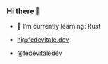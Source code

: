 ### Hi there 👋

<!--
**Rawnly/rawnly** is a ✨ _special_ ✨ repository because its `README.md` (this file) appears on your GitHub profile.

Here are some ideas to get you started:
-->
- 🌱 I’m currently learning: Rust

- [hi@fedevitale.dev](mailto:hi@fedevitale.dev)
- [@fedevitaledev](twitter.com/fedevitaledev/)

